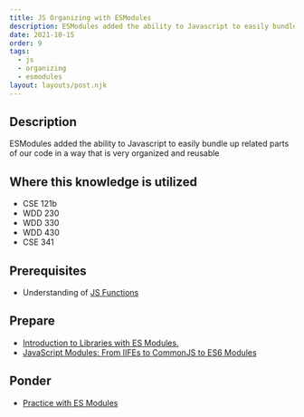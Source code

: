 ```yaml
---
title: JS Organizing with ESModules
description: ESModules added the ability to Javascript to easily bundle up related parts of our code in a way that is very organized and reusable
date: 2021-10-15
order: 9
tags:
  - js
  - organizing
  - esmodules
layout: layouts/post.njk
---
```


## Description

ESModules added the ability to Javascript to easily bundle up related parts of our code in a way that is very organized and reusable

## Where this knowledge is utilized

- CSE 121b
- WDD 230
- WDD 330
- WDD 430
- CSE 341

## Prerequisites

- Understanding of [JS Functions](../../js/organizing-functions)

## Prepare

- [Introduction to Libraries with ES Modules.](prepare1/)
- [JavaScript Modules: From IIFEs to CommonJS to ES6 Modules](https://ui.dev/javascript-modules-iifes-commonjs-esmodules/)

## Ponder

- [Practice with ES Modules](ponder1/)
